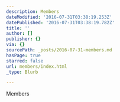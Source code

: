 ```yaml
---
description: Members
dateModified: '2016-07-31T03:38:19.253Z'
datePublished: '2016-07-31T03:38:19.782Z'
title: ''
author: []
publisher: {}
via: {}
sourcePath: _posts/2016-07-31-members.md
hasPage: true
starred: false
url: members/index.html
_type: Blurb

---
```

Members